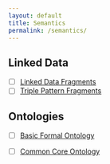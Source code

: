 ```yaml
---
layout: default
title: Semantics
permalink: /semantics/
---
```


## Linked Data

- [ ] [Linked Data Fragments](https://linkeddatafragments.org/specification/linked-data-fragments/)
- [ ] [Triple Pattern Fragments](https://linkeddatafragments.org/specification/triple-pattern-fragments/)

## Ontologies

- [ ] [Basic Formal Ontology](https://github.com/bfo-ontology/BFO/wiki)
- [ ] [Common Core Ontology](https://github.com/CommonCoreOntology/CommonCoreOntologies)

